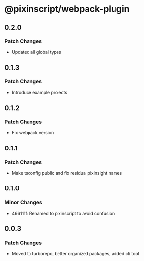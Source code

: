 # @pixinscript/webpack-plugin

## 0.2.0

### Patch Changes

- Updated all global types

## 0.1.3

### Patch Changes

- Introduce example projects

## 0.1.2

### Patch Changes

- Fix webpack version

## 0.1.1

### Patch Changes

- Make tsconfig public and fix residual pixinsight names

## 0.1.0

### Minor Changes

- 466111f: Renamed to pixinscript to avoid confusion

## 0.0.3

### Patch Changes

- Moved to turborepo, better organized packages, added cli tool
